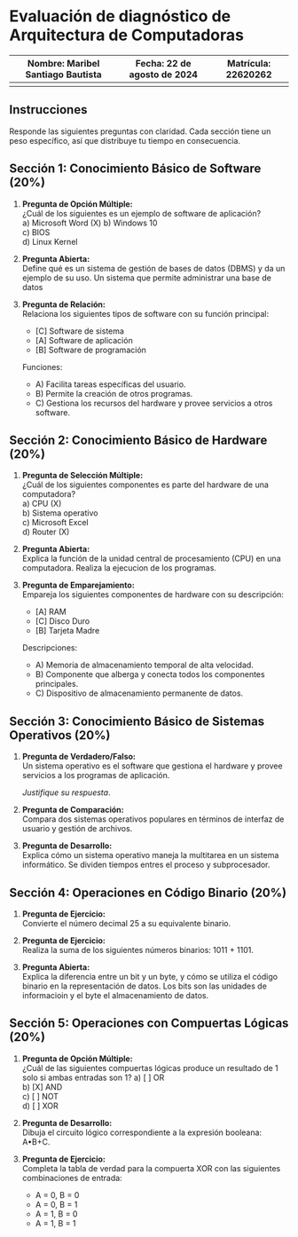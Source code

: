 # Evaluación de diagnóstico de Arquitectura de Computadoras

| Nombre: Maribel Santiago Bautista | Fecha: 22 de agosto de 2024| Matrícula: 22620262 |
|---------|--------|-----------|
|         |        |           |

## Instrucciones

Responde las siguientes preguntas con claridad. Cada sección tiene un peso específico, así que distribuye tu tiempo en consecuencia.

## Sección 1: Conocimiento Básico de Software (20%)

1. **Pregunta de Opción Múltiple:**  
   ¿Cuál de los siguientes es un ejemplo de software de aplicación?  
   a) Microsoft Word  (X)
   b) Windows 10  
   c) BIOS  
   d) Linux Kernel

2. **Pregunta Abierta:**  
   Define qué es un sistema de gestión de bases de datos (DBMS) y da un ejemplo de su uso.
Un sistema que permite administrar una base de datos
3. **Pregunta de Relación:**  
   Relaciona los siguientes tipos de software con su función principal:
   - [C] Software de sistema
   - [A] Software de aplicación
   - [B] Software de programación

   Funciones:
   - A) Facilita tareas específicas del usuario.
   - B) Permite la creación de otros programas.
   - C) Gestiona los recursos del hardware y provee servicios a otros software.

## Sección 2: Conocimiento Básico de Hardware (20%)

1. **Pregunta de Selección Múltiple:**  
   ¿Cuál de los siguientes componentes es parte del hardware de una computadora?  
   a) CPU (X)  
   b) Sistema operativo  
   c) Microsoft Excel  
   d) Router (X)

2. **Pregunta Abierta:**  
   Explica la función de la unidad central de procesamiento (CPU) en una computadora.
Realiza la ejecucion de los programas.
3. **Pregunta de Emparejamiento:**  
   Empareja los siguientes componentes de hardware con su descripción:
   - [A] RAM
   - [C] Disco Duro
   - [B] Tarjeta Madre

   Descripciones:
   - A) Memoria de almacenamiento temporal de alta velocidad.
   - B) Componente que alberga y conecta todos los componentes principales.
   - C) Dispositivo de almacenamiento permanente de datos.

## Sección 3: Conocimiento Básico de Sistemas Operativos (20%)

1. **Pregunta de Verdadero/Falso:**  
   Un sistema operativo es el software que gestiona el hardware y provee servicios a los programas de aplicación.  

   *Justifique su respuesta*.

2. **Pregunta de Comparación:**  
   Compara dos sistemas operativos populares en términos de interfaz de usuario y gestión de archivos.

3. **Pregunta de Desarrollo:**  
   Explica cómo un sistema operativo maneja la multitarea en un sistema informático.
Se dividen tiempos entres el proceso y subprocesador.
## Sección 4: Operaciones en Código Binario (20%)

1. **Pregunta de Ejercicio:**  
   Convierte el número decimal 25 a su equivalente binario.

2. **Pregunta de Ejercicio:**  
   Realiza la suma de los siguientes números binarios: 1011 + 1101.

3. **Pregunta Abierta:**  
   Explica la diferencia entre un bit y un byte, y cómo se utiliza el código binario en la representación de datos.
Los bits son las unidades de informacioin y el byte el almacenamiento de datos.
## Sección 5: Operaciones con Compuertas Lógicas (20%)

1. **Pregunta de Opción Múltiple:**  
   ¿Cuál de las siguientes compuertas lógicas produce un resultado de 1 solo si ambas entradas son 1?
   a) [ ] OR  
   b) [X] AND  
   c) [ ] NOT  
   d) [ ] XOR

2. **Pregunta de Desarrollo:**  
   Dibuja el circuito lógico correspondiente a la expresión booleana: A•B+C.
   

4. **Pregunta de Ejercicio:**  
   Completa la tabla de verdad para la compuerta XOR con las siguientes combinaciones de entrada:
   - A = 0, B = 0
   - A = 0, B = 1
   - A = 1, B = 0
   - A = 1, B = 1
